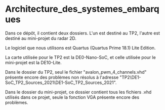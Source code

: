 # Architecture_des_systemes_embarques

Dans ce dépôt, il contient deux dossiers. L'un est destiné au TP2, l'autre est destiné au mini-projet du radar 2D.

Le logiciel que nous utilisons est Quartus (Quartus Prime 18.1) Lite Edition.

La carte utilisée pour le TP2 est la DE0-Nano-SoC, et celle utilisée pour le mini-projet est la DE10-Lite.

Dans le dossier du TP2, seul le fichier "avalon_pwm_4_channels.vhd" présente encore des problèmes non résolus à l'adresse "TP2\DE1-SoC_TP2_Sources_2021\DE1-SoC_TP2_Sources_2021".

Dans le dossier du mini-projet, ce dossier contient tous les fichiers .vhd utilisés dans ce projet, seule la fonction VGA présente encore des problèmes.
